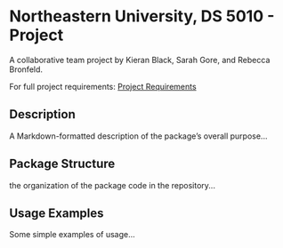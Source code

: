 # Northeastern University, DS 5010 - Project

A collaborative team project by Kieran Black, Sarah Gore, and Rebecca Bronfeld.

For full project requirements: [Project Requirements](project-requirements.md)

## Description

A Markdown-formatted description of the package’s overall purpose...

## Package Structure

the organization of the package code in the repository...

## Usage Examples

Some simple examples of usage...

